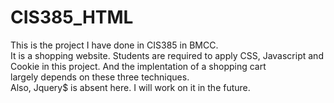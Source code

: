 # CIS385_HTML
This is the project I have done in CIS385 in BMCC.  
It is a shopping website. Students are required to apply CSS, Javascript and Cookie in this project. And the implentation of a shopping cart  
largely depends on these three techniques.  
Also, Jquery$ is absent here. I will work on it in the future.
